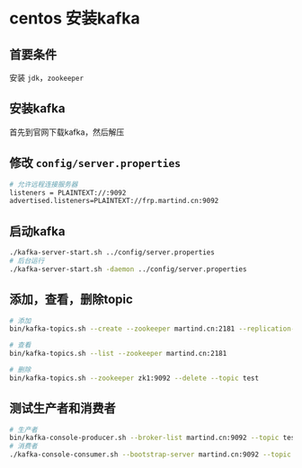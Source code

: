 # centos 安装kafka

## 首要条件

安装 `jdk`，`zookeeper`

## 安装kafka

首先到官网下载kafka，然后解压



## 修改 `config/server.properties`

```bash
# 允许远程连接服务器
listeners = PLAINTEXT://:9092
advertised.listeners=PLAINTEXT://frp.martind.cn:9092
```

## 启动kafka

```bash
./kafka-server-start.sh ../config/server.properties
# 后台运行
./kafka-server-start.sh -daemon ../config/server.properties
```

## 添加，查看，删除topic

```bash
# 添加
bin/kafka-topics.sh --create --zookeeper martind.cn:2181 --replication-factor 1 --partitions 1 --topic test

# 查看
bin/kafka-topics.sh --list --zookeeper martind.cn:2181

# 删除
bin/kafka-topics.sh --zookeeper zk1:9092 --delete --topic test
```



## 测试生产者和消费者

```bash
# 生产者
bin/kafka-console-producer.sh --broker-list martind.cn:9092 --topic test
# 消费者
./kafka-console-consumer.sh --bootstrap-server martind.cn:9092 --topic test --from-beginning
```

